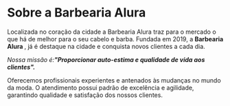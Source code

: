 <!DOCTYPE html>
<html lang"pt-br">
  <meta charset="UTF-8">
  <title>Barbearia alura</title>
  
 <h1>Sobre a Barbearia Alura</h1>

 <p>Localizada no coração da cidade a Barbearia Alura traz para o mercado o que há de melhor para o seu cabelo e barba. Fundada em 2019, a <strong>Barbearia Alura </strong>, já é destaque na cidade e conquista novos clientes a cada dia.</p>

 <p><em>Nossa missão é:<strong>"Proporcionar auto-estima e qualidade de vida aos clientes".</strong></em></p>

 <p>Oferecemos profissionais experientes e antenados às mudanças no mundo da moda. O atendimento possui padrão de excelência e agilidade, garantindo qualidade e satisfação dos nossos clientes.</p>
  </html>
